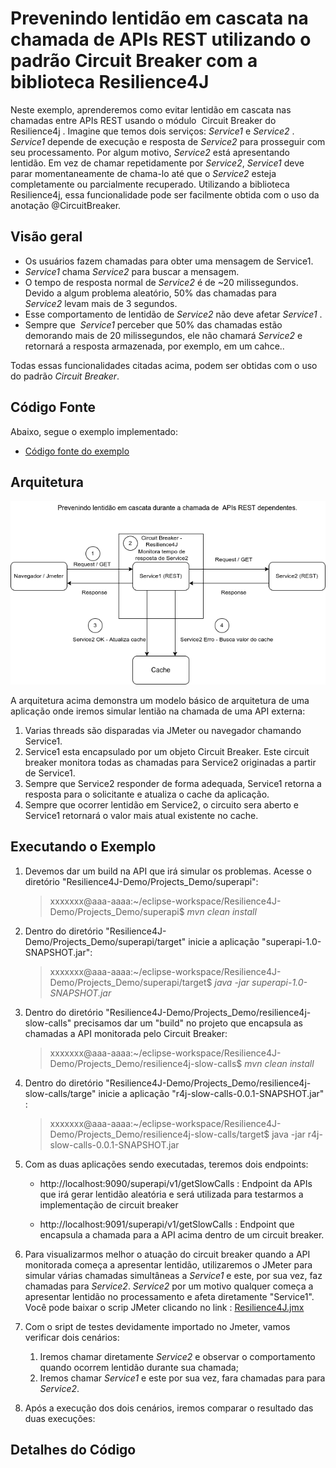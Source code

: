 # Prevenindo lentidão em cascata na chamada de APIs REST utilizando o padrão Circuit Breaker com a biblioteca Resilience4J

Neste exemplo, aprenderemos como evitar lentidão em cascata nas chamadas entre APIs REST usando o módulo  Circuit Breaker do Resilience4j .
Imagine que temos dois serviços: *Service1* e *Service2* .  *Service1* depende de execução e resposta de *Service2* para prosseguir com seu processamento.
Por algum motivo, *Service2* está apresentando lentidão. Em vez de chamar repetidamente por *Service2*, *Service1* deve parar momentaneamente de chama-lo até que o *Service2* esteja completamente ou parcialmente recuperado.
Utilizando a biblioteca Resilience4j, essa funcionalidade pode ser facilmente obtida com o uso da anotação @CircuitBreaker.

## Visão geral

* Os usuários fazem chamadas para obter uma mensagem  de Service1.
* *Service1* chama *Service2* para buscar a mensagem.
* O tempo de resposta normal de *Service2* é de ~20 milissegundos. Devido a algum problema aleatório, 50% das chamadas para *Service2* levam mais de 3 segundos.
* Esse comportamento de lentidão de *Service2* não deve afetar *Service1* .
* Sempre que  *Service1* perceber que 50% das chamadas estão demorando mais de 20 milissegundos, ele não chamará *Service2* e retornará a resposta armazenada, por exemplo, em um cahce..

Todas essas funcionalidades citadas acima, podem ser obtidas com o uso do padrão *Circuit Breaker*.

## Código Fonte
Abaixo, segue o exemplo implementado:

* [Código fonte do exemplo](https://github.com/andrepreis/Resilience4J-Demo/tree/main/Projects_Demo/resilience4j-slow-calls)

## Arquitetura

![Arquitetura do exemplo](./img/CB-RF4-SC.png)

A arquitetura acima demonstra um modelo  básico de arquitetura de uma aplicação onde iremos simular lentião na chamada de uma API externa:

1. Varias threads são disparadas via JMeter ou navegador chamando Service1.
2. Service1 esta encapsulado por um objeto Circuit Breaker. Este circuit breaker monitora todas as chamadas para Service2 originadas a partir de Service1.
3. Sempre que Service2 responder de forma adequada, Service1 retorna a resposta para o solicitante e atualiza o cache da aplicação.
4. Sempre que ocorrer lentidão em Service2, o circuito sera aberto e Service1 retornará o valor mais atual existente no cache.


## Executando o Exemplo

1. Devemos dar um build na API que irá simular os problemas. Acesse o diretório "Resilience4J-Demo/Projects_Demo/superapi":

	 > xxxxxxx@aaa-aaaa:~/eclipse-workspace/Resilience4J-Demo/Projects_Demo/superapi$ *mvn clean install*

2. Dentro do diretório "Resilience4J-Demo/Projects_Demo/superapi/target" inicie a aplicação "superapi-1.0-SNAPSHOT.jar":
	
	>	xxxxxxx@aaa-aaaa:~/eclipse-workspace/Resilience4J-Demo/Projects_Demo/superapi/target$ *java -jar superapi-1.0-SNAPSHOT.jar* 


3. Dentro do diretório "Resilience4J-Demo/Projects_Demo/resilience4j-slow-calls" precisamos dar um "build" no projeto que encapsula as chamadas a API monitorada pelo Circuit Breaker:

	 > xxxxxxx@aaa-aaaa:~/eclipse-workspace/Resilience4J-Demo/Projects_Demo/resilience4j-slow-calls$ *mvn clean install*

4. Dentro do diretório "Resilience4J-Demo/Projects_Demo/resilience4j-slow-calls/targe" inicie a aplicação "r4j-slow-calls-0.0.1-SNAPSHOT.jar" :
	
	>	xxxxxxx@aaa-aaaa:~/eclipse-workspace/Resilience4J-Demo/Projects_Demo/resilience4j-slow-calls/target$ java -jar r4j-slow-calls-0.0.1-SNAPSHOT.jar 
	
5. Com as duas aplicações sendo executadas, teremos dois endpoints:

	* http://localhost:9090/superapi/v1/getSlowCalls : Endpoint da APIs que irá gerar lentidão aleatória e será utilizada para testarmos a implementação de circuit breaker
	
	* http://localhost:9091/superapi/v1/getSlowCalls : Endpoint que encapsula a chamada para a API acima dentro de um circuit breaker.
	
6. Para visualizarmos melhor o atuação do circuit breaker quando a API monitorada começa a apresentar lentidão, utilizaremos o JMeter para simular várias chamadas simultâneas a *Service1* e este, por sua vez, faz chamadas para *Service2*. *Service2* por um motivo qualquer começa a apresentar lentidão no processamento e afeta diretamente "Service1". Você pode baixar o scrip JMeter clicando no link : [Resilience4J.jmx](/../../Resilience4J.jmx)

7. Com o sript de testes devidamente importado no Jmeter, vamos verificar dois cenários:

	1. Iremos chamar  diretamente *Service2* e observar o comportamento quando ocorrem lentidão durante sua chamada;
	2. Iremos chamar *Service1* e este por sua vez, fara chamadas para para *Service2*.
	
8. Após a execução dos dois cenários, iremos  comparar o resultado das duas execuções:


## Detalhes do Código
